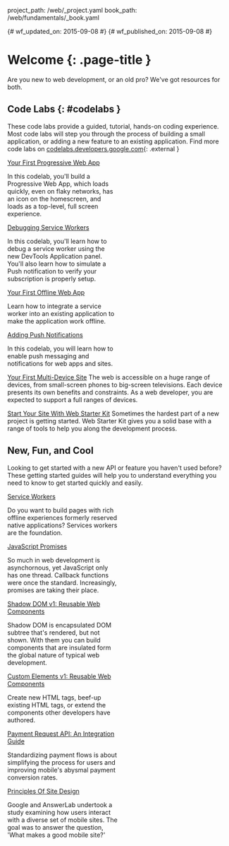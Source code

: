 project_path: /web/_project.yaml
book_path: /web/fundamentals/_book.yaml

{# wf_updated_on: 2015-09-08 #}
{# wf_published_on: 2015-09-08 #}

# Welcome {: .page-title }

Are you new to web development, or an old pro? We've got resources for both. 


## Code Labs {: #codelabs }

These code labs provide a guided, tutorial, hands-on coding experience. Most
code labs will step you through the process of building a small application,
or adding a new feature to an existing application.  Find more code labs on
[codelabs.developers.google.com](https://codelabs.developers.google.com/?cat=Web){: .external }

<style>.wf-width-50 {width: 50%;}</style>

<div class="attempt-left wf-width-50">
  <a href="codelabs/your-first-pwapp/">
    Your First Progressive Web App
  </a>
  <p>
    In this codelab, you'll build a Progressive Web App, which loads quickly,
    even on flaky networks, has an icon on the homescreen, and loads as a
    top-level, full screen experience.
  </p>
</div>
<div class="attempt-right wf-width-50">
  <a href="codelabs/debugging-service-workers/">
    Debugging Service Workers
  </a>
  <p>
    In this codelab, you'll learn how to debug a service worker using the new
    DevTools Application panel. You'll also learn how to simulate a Push
    notification to verify your subscription is properly setup.
  </p>
</div>

<div style="clear:both"></div>

<div class="attempt-left wf-width-50">
  <a href="codelabs/offline/">
    Your First Offline Web App
  </a>
  <p>
    Learn how to integrate a service worker into an existing application to
    make the application work offline.
  </p>
</div>
<div class="attempt-right wf-width-50">
  <a href="codelabs/debugging-service-workers/">
    Adding Push Notifications
  </a>
  <p>
    In this codelab, you will learn how to enable push messaging and
    notifications for web apps and sites.
  </p>
</div>

<div style="clear:both"></div>

[Your First Multi-Device Site](your-first-multi-screen-site/)
The web is accessible on a huge range of devices, from small-screen phones to
big-screen televisions. Each device presents its own benefits and constraints.
As a web developer, you are expected to support a full ranges of devices.

[Start Your Site With Web Starter Kit](web-starter-kit/)
Sometimes the hardest part of a new project is getting started. Web Starter
Kit gives you a solid base with a range of tools to help you along the
development process.


## New, Fun, and Cool

Looking to get started with a new API or feature you haven't used before? 
These getting started guides will help you to understand everything you need
to know to get started quickly and easily.

<div class="attempt-left wf-width-50">
  <a href="primers/service-workers">
    Service Workers
  </a>
  <p>
    Do you want to build pages with rich offline experiences formerly
    reserved native applications? Services workers are the foundation.
  </p>
</div>
<div class="attempt-right wf-width-50">
  <a href="primers/promises">
    JavaScript Promises
  </a>
  <p>
    So much in web development is asynchornous, yet JavaScript only has one
    thread. Callback functions were once the standard. Increasingly, promises
    are taking their place.
  </p>
</div>

<div style="clear:both"></div>

<div class="attempt-left wf-width-50">
  <a href="primers/shadowdom">
    Shadow DOM v1: Reusable Web Components
  </a>
  <p>
    Shadow DOM is encapsulated DOM subtree that's rendered, but not shown.
    With them you can build components that are insulated form the global
    nature of typical web development.
  </p>
</div>
<div class="attempt-right wf-width-50">
  <a href="primers/customelements">
    Custom Elements v1: Reusable Web Components
  </a>
  <p>
    Create new HTML tags, beef-up existing HTML tags, or extend the
    components other developers have authored.
  </p>
</div>

<div style="clear:both"></div>

<div class="attempt-left wf-width-50">
  <a href="primers/paymentrequest">
    Payment Request API: An Integration Guide
  </a>
  <p>
    Standardizing payment flows is about simplifying the process for users
    and improving mobile's abysmal payment conversion rates.
  </p>
</div>
<div class="attempt-right wf-width-50">
  <a href="principles/">
    Principles Of Site Design
  </a>
  <p>
    Google and AnswerLab undertook a study examining how users interact with a
    diverse set of mobile sites. The goal was to answer the question,
    'What makes a good mobile site?'
  </p>
</div>

<div style="clear:both"></div>

